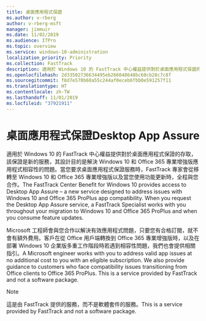 ```yaml
---
title: 桌面應用程式保證
ms.author: v-rberg
author: v-rberg-msft
manager: jimmuir
ms.date: 11/02/2019
ms.audience: ITPro
ms.topic: overview
ms.service: windows-10-administration
localization_priority: Priority
ms.collection: FastTrack
description: 適用於 Windows 10 的 FastTrack 中心權益提供對於桌面應用程式保證的存取，該保證為服務，其設計目的是解決 Windows 10 和 Office 365 專業增強版應用程式相容性的問題。
ms.openlocfilehash: 2d33502736634495eb266048648bc60cb28c7c8f
ms.sourcegitcommit: f8d7e570b60a55c244af0eceb6fbb0e591257f11
ms.translationtype: HT
ms.contentlocale: zh-TW
ms.lasthandoff: 11/01/2019
ms.locfileid: "37921911"
---
```

# <a name="desktop-app-assure"></a><span data-ttu-id="2d52e-103">桌面應用程式保證</span><span class="sxs-lookup"><span data-stu-id="2d52e-103">Desktop App Assure</span></span>

<span data-ttu-id="2d52e-p101">適用於 Windows 10 的 FastTrack 中心權益提供對於桌面應用程式保證的存取，該保證是新的服務，其設計目的是解決 Windows 10 和 Office 365 專業增強版應用程式相容性的問題。當您要求桌面應用程式保證服務時，FastTrack 專家會從移轉至 Windows 10 和 Office 365 專業增強版以及當您使用功能更新時，全程與您合作。</span><span class="sxs-lookup"><span data-stu-id="2d52e-p101">The FastTrack Center Benefit for Windows 10 provides access to Desktop App Assure – a new service designed to address issues with Windows 10 and Office 365 ProPlus app compatibility. When you request the Desktop App Assure service, a FastTrack Specialist works with you throughout your migration to Windows 10 and Office 365 ProPlus and when you consume feature updates.</span></span> 

<span data-ttu-id="2d52e-p102">Microsoft 工程師會與您合作以解決有效應用程式問題，只要您有合格訂閱，就不會有額外費用。客戶在從 Office 用戶端轉換到 Office 365 專業增強版時，以及在部署 Windows 10 企業版多重工作階段時若遇到相容性問題，我們也會提供相關指引。</span><span class="sxs-lookup"><span data-stu-id="2d52e-p102">A Microsoft engineer works with you to address valid app issues at no additional cost to you with an eligible subscription. We also provide guidance to customers who face compatibility issues transitioning from Office clients to Office 365 ProPlus. This is a service provided by FastTrack and not a software package.</span></span> 

  > [!NOTE]
> <span data-ttu-id="2d52e-108">這是由 FastTrack 提供的服務，而不是軟體套件的服務。</span><span class="sxs-lookup"><span data-stu-id="2d52e-108">This is a service provided by FastTrack and not a software package.</span></span>

    

 
